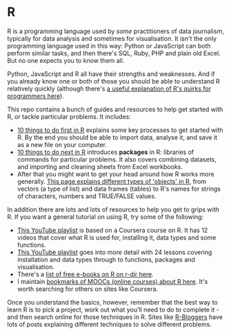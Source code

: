 # R

R is a programming language used by *some* practitioners of data journalism, typically for data analysis and sometimes for visualisation. It isn't the only programming language used in this way: Python or JavaScript can both perform similar tasks, and then there's SQL, Ruby, PHP and plain old Excel. But no one expects you to know them all.

Python, JavaScript and R all have their strengths and weaknesses. And if you already know one or both of those you should be able to understand R relatively quickly (although there's [a useful explanation of R's quirks for programmers here](http://www.johndcook.com/blog/r_language_for_programmers/)).

This repo contains a bunch of guides and resources to help get started with R, or tackle particular problems. It includes:

* [10 things to do first in R](https://github.com/paulbradshaw/Rintro/blob/master/10thingstodofirst.md) explains some key processes to get started with R. By the end you should be able to import data, analyse it, and save it as a new file on your computer.
* [10 things to do next in R](https://github.com/paulbradshaw/Rintro/blob/master/10morethings.md) introduces **packages** in R: libraries of commands for particular problems. It also covers combining datasets, and importing and cleaning sheets from Excel workbooks.
* After that you might want to get your head around how R works more generally. [This page explains different types of 'objects' in R](https://github.com/paulbradshaw/Rintro/blob/master/Robjects.md), from vectors (a type of list) and data frames (tables) to R's names for strings of characters, numbers and TRUE/FALSE values.

In addition there are lots and lots of resources to help you get to grips with R. If you want a general tutorial on using R, try some of the following:

* [This YouTube playlist](https://www.youtube.com/watch?v=gk6E57H6mTs&list=PLzDvAaXgHPFG_Y61OGHhDZpvhf8Z-jyW7&index=1) is based on a Coursera course on R. It has 12 videos that cover what R is used for, installing it, data types and some functions.
* [This YouTube playlist](https://www.youtube.com/watch?v=WJDrYUqNrHg&index=1&list=PLvhG5FRoq78otMp0WbWuJsFOarEAchMek) goes into more detail with 24 lessons covering installation and data types through to functions, packages and visualisation.
* There's a [list of free e-books on R on r-dir here](https://r-dir.com/learn/e-books.html).
* I maintain [bookmarks of MOOCs (online courses) about R here](https://pinboard.in/u:paulbradshaw/t:r+mooc). It's worth searching for others on sites like Coursera.

Once you understand the basics, however, remember that the best way to learn R is to pick a project, work out what you'll need to do to complete it - and then search online for those techniques in R. Sites like [R-Bloggers](https://www.r-bloggers.com/) have lots of posts explaining different techniques to solve different problems.
